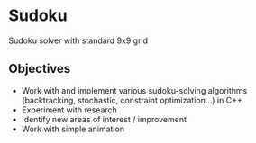 # Sudoku
Sudoku solver with standard 9x9 grid


## Objectives
- Work with and implement various sudoku-solving algorithms (backtracking, stochastic, constraint optimization...) in C++
- Experiment with research 
- Identify new areas of interest / improvement
- Work with simple animation
